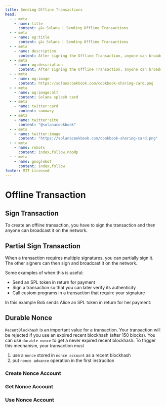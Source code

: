 ```yaml
---
title: Sending Offline Transactions
head:
  - - meta
    - name: title
      content: คู่มือ Solana | Sending Offline Transactions
  - - meta
    - name: og:title
      content: คู่มือ Solana | Sending Offline Transactions
  - - meta
    - name: description
      content: After signing the Offline Transaction, anyone can broadcast it on the network. Learn more about Sending Offline Transactions and references at The Solana cookbook.
  - - meta
    - name: og:description
      content: After signing the Offline Transaction, anyone can broadcast it on the network. Learn more about Sending Offline Transactions and references at The Solana cookbook.
  - - meta
    - name: og:image
      content: https://solanacookbook.com/cookbook-sharing-card.png
  - - meta
    - name: og:image:alt
      content: Solana splash card
  - - meta
    - name: twitter:card
      content: summary
  - - meta
    - name: twitter:site
      content: "@solanacookbook"
  - - meta
    - name: twitter:image
      content: "https://solanacookbook.com/cookbook-sharing-card.png"
  - - meta
    - name: robots
      content: index,follow,noodp
  - - meta
    - name: googlebot
      content: index,follow
footer: MIT Licensed
---
```


# Offline Transaction

## Sign Transaction

To create an offline transaction, you have to sign the transaction and then
anyone can broadcast it on the network.

<SolanaCodeGroup>
  <SolanaCodeGroupItem title="TS" active>

  <template v-slot:default>

@[code](@/code/offline-transactions/sign-transaction/main.en.ts)

  </template>

  <template v-slot:preview>

@[code](@/code/offline-transactions/sign-transaction/main.preview.en.ts)

  </template>

  </SolanaCodeGroupItem>
</SolanaCodeGroup>

## Partial Sign Transaction

When a transaction requires multiple signatures, you can partially sign it.
The other signers can then sign and broadcast it on the network.

Some examples of when this is useful:

- Send an SPL token in return for payment
- Sign a transaction so that you can later verify its authenticity
- Call custom programs in a transaction that require your signature

In this example Bob sends Alice an SPL token in return for her payment:

<SolanaCodeGroup>
  <SolanaCodeGroupItem title="TS" active>

  <template v-slot:default>

@[code](@/code/offline-transactions/partial-sign/main.en.ts)

  </template>

  <template v-slot:preview>

@[code](@/code/offline-transactions/partial-sign/main.preview.en.ts)

  </template>

  </SolanaCodeGroupItem>
</SolanaCodeGroup>

## Durable Nonce

`RecentBlockhash` is an important value for a transaction. Your transaction will be rejected if you use an expired recent blockhash (after 150 blocks). You can use `durable nonce` to get a never expired recent blockhash. To trigger this mechanism, your transaction must

1. use a `nonce` stored in `nonce account` as a recent blockhash
2. put `nonce advance` operation in the first instruciton

### Create Nonce Account

<SolanaCodeGroup>
  <SolanaCodeGroupItem title="TS" active>

  <template v-slot:default>

@[code](@/code/offline-transactions/durable-nonce/create-nonce-account/main.en.ts)

  </template>

  <template v-slot:preview>

@[code](@/code/offline-transactions/durable-nonce/create-nonce-account/main.preview.en.ts)

  </template>

  </SolanaCodeGroupItem>
</SolanaCodeGroup>

### Get Nonce Account

<SolanaCodeGroup>
  <SolanaCodeGroupItem title="TS" active>

  <template v-slot:default>

@[code](@/code/offline-transactions/durable-nonce/get-nonce-account/main.en.ts)

  </template>

  <template v-slot:preview>

@[code](@/code/offline-transactions/durable-nonce/get-nonce-account/main.preview.en.ts)

  </template>

  </SolanaCodeGroupItem>
</SolanaCodeGroup>

### Use Nonce Account

<SolanaCodeGroup>
  <SolanaCodeGroupItem title="TS" active>

  <template v-slot:default>

@[code](@/code/offline-transactions/durable-nonce/use-nonce-account/main.en.ts)

  </template>

  <template v-slot:preview>

@[code](@/code/offline-transactions/durable-nonce/use-nonce-account/main.preview.en.ts)

  </template>

  </SolanaCodeGroupItem>
</SolanaCodeGroup>

